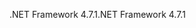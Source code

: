 <span data-ttu-id="6e003-101">.NET Framework 4.7.1</span><span class="sxs-lookup"><span data-stu-id="6e003-101">.NET Framework 4.7.1</span></span>
